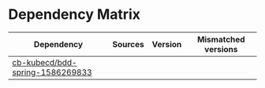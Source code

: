 # Dependency Matrix

Dependency | Sources | Version | Mismatched versions
---------- | ------- | ------- | -------------------
[cb-kubecd/bdd-spring-1586269833](https://github.com/cb-kubecd/bdd-spring-1586269833.git) |  | []() | 
